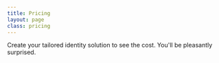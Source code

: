 ```yaml
---
title: Pricing
layout: page
class: pricing
---
```

<p>Create your tailored identity solution to see  the cost.  You'll be pleasantly surprised.</p>